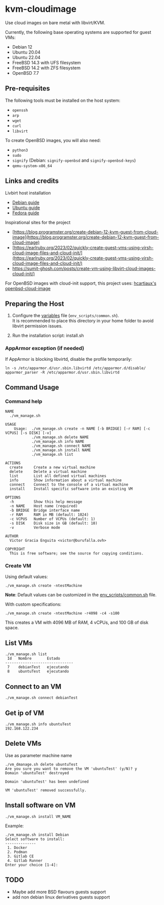 # kvm-cloudimage

Use cloud images on bare metal with libvirt/KVM.

Currently, the following base operating systems are supported for guest VMs:
- Debian 12
- Ubuntu 20.04
- Ubuntu 22.04
- FreeBSD 14.3 with UFS filesystem
- FreeBSD 14.2 with ZFS filesystem
- OpenBSD 7.7

## Pre-requisites

The following tools must be installed on the host system:
* `openssh`
* `arp`
* `wget`
* `curl`
* `libvirt` 

To create OpenBSD images, you will also need:

* `python3`
* `sudo`
* `signify` (Debian: `signify-openbsd` and `signify-openbsd-keys`)
* `qemu-system-x86_64`

## Links and credits
Livbirt host installation
- [Debian guide](https://wiki.debian.org/KVM)
- [Ubuntu guide](https://documentation.ubuntu.com/server/how-to/virtualisation/libvirt/)
- [Fedora guide](https://docs.fedoraproject.org/en-US/quick-docs/virtualization-getting-started/)

Inspirational sites for the project 
- [https://blog.programster.org/create-debian-12-kvm-guest-from-cloud-image](https://blog.programster.org/create-debian-12-kvm-guest-from-cloud-image)
- [https://earlruby.org/2023/02/quickly-create-guest-vms-using-virsh-cloud-image-files-and-cloud-init/](https://earlruby.org/2023/02/quickly-create-guest-vms-using-virsh-cloud-image-files-and-cloud-init/)
- [https://sumit-ghosh.com/posts/create-vm-using-libvirt-cloud-images-cloud-init/)](https://sumit-ghosh.com/posts/create-vm-using-libvirt-cloud-images-cloud-init/)

For OpenBSD images with cloud-init support, this project uses: [hcartiaux's openbsd-cloud-image](https://github.com/hcartiaux/openbsd-cloud-image.git)

## Preparing the Host

1. Configure the [variables](env_scripts/common.sh) file (`env_scripts/common.sh`).  
   It is recommended to place this directory in your home folder to avoid libvirt permission issues.

2. Run the installation script: install.sh

### AppArmor exception (if needed) 

If AppArmor is blocking libvirtd, disable the profile temporarily: 

```shell
ln -s /etc/apparmor.d/usr.sbin.libvirtd /etc/apparmor.d/disable/
apparmor_parser -R /etc/apparmor.d/usr.sbin.libvirtd
```


<!-- ### Create bridge network

```shell
sudo virsh --connect qemu:///session net-define /dev/stdin << EOF
<network>
  <name>bridged-network</name>
  <forward mode='bridge'/>
  <bridge name='brbackend' />
</network>
EOF
``` -->
## Command Usage
### Command help
```shell
NAME
  ./vm_manage.sh

USAGE
    Usage:  ./vm_manage.sh create -n NAME [-b BRIDGE] [-r RAM] [-c VCPUS] [-s DISK] [-v]
            ./vm_manage.sh delete NAME
            ./vm_manage.sh info NAME
            ./vm_manage.sh connect NAME
            ./vm_manage.sh install NAME
            ./vm_manage.sh list

ACTIONS
  create     Create a new virtual machine
  delete     Delete a virtual machine
  list       List all defined virtual machines
  info       Show information about a virtual machine
  connect    Connect to the console of a virtual machine
  install    Install specific software into an existing VM

OPTIONS
  -h         Show this help message
  -n NAME    Host name (required)
  -b BRIDGE  Bridge interface name
  -r RAM     RAM in MB (default: 1024)
  -c VCPUS   Number of VCPUs (default: 1)
  -s DISK    Disk size in GB (default: 10)
  -v         Verbose mode
  
AUTHOR
  Victor Gracia Enguita <victor@burufalla.ovh>

COPYRIGHT
  This is free software; see the source for copying conditions.
```

### Create VM
Using default values:
```shell
./vm_manage.sh create -ntestMachine
```
__Note__: Default values can be customized in the [env_scripts/common.sh](env_scripts/common.sh) file.


With custom specifications: 
```shell
./vm_manage.sh create -ntestMachine -r4098 -c4 -s100
```
This creates a VM with 4096 MB of RAM, 4 vCPUs, and 100 GB of disk space. 

## List VMs
```shell
./vm_manage.sh list
 Id   Nombre       Estado
-------------------------------
 7    debianTest   ejecutando
 8    ubuntuTest   ejecutando
```
## Connect to an VM
```shell
./vm_manage.sh connect debianTest
```

## Get ip of VM

```shell
./vm_manage.sh info ubuntuTest
192.168.122.234
```

## Delete VMs

Use as parameter machine name
```shell
./vm_dmanage.sh delete ubuntuTest
Are you sure you want to remove the VM 'ubuntuTest' (y/N)? y
Domain 'ubuntuTest' destroyed

Domain 'ubuntuTest' has been undefined

VM 'ubuntuTest' removed successfully.
```
## Install software on VM


`./vm_manage.sh install VM_NAME`

Example:

```shell
./vm_manage.sh install Debian
Select software to install:
--------------
 1. Docker
 2. Podman
 3. Gitlab CE
 4. Gitlab Runner
Enter your choice [1-4]: 
```

## TODO

  - Maybe add more BSD flavours guests support
  - add non debian linux derivatives guests support
<!-- ./vm_create.sh: línea 52: mkpasswd: orden no encontrada
./vm_create.sh: línea 259: virt-install: orden no encontrada
./vm_create.sh: línea 261: virsh: orden no encontrada
qemu-img wget curl  arp
sudo apt install --no-install-recommends qemu-system libvirt-clients libvirt-daemon-system whois virtinst net-tools
sudo chmod 750 /home/victor
sudo usermod -a -G libvirt $(whoami)
sudo usermod --append --groups earl libvirt-qemu -->

